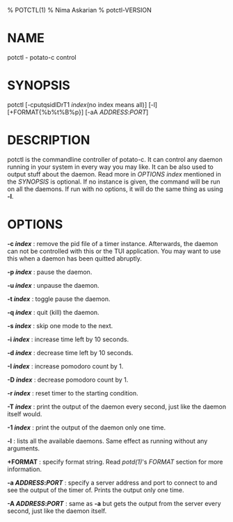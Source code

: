 % POTCTL(1)
% Nima Askarian
% potctl-VERSION
# NAME
potctl - potato-c control

# SYNOPSIS
potctl [-cputqsidIDrT1 *index*(no index means all)] [-l] [+FORMAT{%b%t%B%p}] [-aA *ADDRESS*:*PORT*]

# DESCRIPTION
potctl is the commandline controller of potato-c.
It can control any daemon running in your system in every way you may like.
It can be also used to output stuff about the daemon. Read more in *OPTIONS*
*index* mentioned in the *SYNOPSIS* is optional. If no instance is given, the command will be run on all the daemons.
If run with no options, it will do the same thing as using **-l**.

# OPTIONS

**-c *index***
: remove the pid file of a timer instance. Afterwards, the daemon can not be controlled with this or the TUI application. You may want to use this when a daemon has been quitted abruptly.

**-p *index*** 
: pause the daemon.

**-u *index***
: unpause the daemon.

**-t *index***
: toggle pause the daemon.

**-q *index***
: quit (kill) the daemon.

**-s *index***
: skip one mode to the next.

**-i *index***
: increase time left by 10 seconds.

**-d *index***
: decrease time left by 10 seconds.

**-I *index***
: increase pomodoro count by 1.

**-D *index***
: decrease pomodoro count by 1.

**-r *index***
: reset timer to the starting condition.

**-T *index***
: print the output of the daemon every second, just like the daemon itself would.

**-1 *index***
: print the output of the daemon only one time.

**-l**
: lists all the available daemons. Same effect as running without any arguments.

**+FORMAT**
: specify format string. Read *potd(1)*'s *FORMAT* section for more information.

**-a *ADDRESS*:*PORT***
: specify a server address and port to connect to and see the output of the timer of. Prints the output only one time.

**-A *ADDRESS*:*PORT***
: same as **-a** but gets the output from the server every second, just like the daemon itself.
